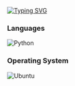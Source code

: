 [![Typing SVG](https://readme-typing-svg.demolab.com/?lines=u+can+call+me+sean;just+a+chill+guy)](https://git.io/typing-svg)

### Languages 
![Python](https://img.shields.io/badge/Python-3776AB?style=for-the-badge&logo=python&logoColor=white)

### Operating System
![Ubuntu](https://img.shields.io/badge/Ubuntu-4F46E5?style=for-the-badge&logo=Ubuntu&logoColor=orange)
